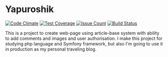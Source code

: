 # Yapuroshik

[![Code Climate](https://codeclimate.com/github/homelleon/yapuroshik/badges/gpa.svg)](https://codeclimate.com/github/homelleon/yapuroshik)
[![Test Coverage](https://codeclimate.com/github/homelleon/yapuroshik/badges/coverage.svg)](https://codeclimate.com/github/homelleon/yapuroshik/coverage)
[![Issue Count](https://codeclimate.com/github/homelleon/yapuroshik/badges/issue_count.svg)](https://codeclimate.com/github/homelleon/yapuroshik)
[![Build Status](https://travis-ci.org/homelleon/yapuroshik.svg?branch=master)](https://travis-ci.org/homelleon/yapuroshik)

This is a project to create web-page using article-base system with ability to add comments and images and user authorisation. 
I make this project for studying php language and Symfony framework, but also I'm going to use it in production as my personal traveling blog.

